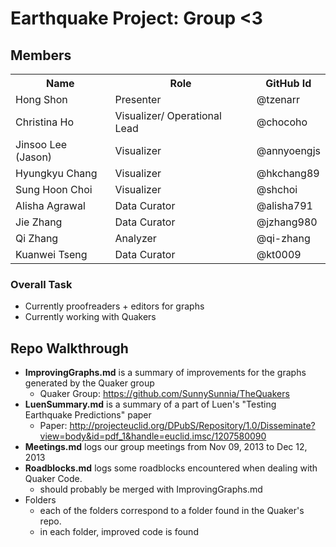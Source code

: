 # Earthquake Project: Group <3

## Members

<table border="0">
<tr>
<th>Name</th>
<th>Role</th>
<th>GitHub Id</th>
</tr>
<tr>
<td>Hong Shon</td>
<td>Presenter</td>
<td>@tzenarr</td>
</tr>
<tr>
<td>Christina Ho</td>
<td>Visualizer/ Operational Lead</td>
<td>@chocoho</td>
</tr>
<tr>
<td>Jinsoo Lee (Jason)</td>
<td>Visualizer</td>
<td>@annyoengjs</td>
</tr>
<tr>
<td>Hyungkyu Chang</td>
<td>Visualizer</td>
<td>@hkchang89</td>
</tr>
<tr>
<td>Sung Hoon Choi</td>
<td>Visualizer</td>
<td>@shchoi</td>
</tr>
<tr>
<td>Alisha Agrawal</td>
<td>Data Curator</td>
<td>@alisha791</td>
<tr>
<td>Jie Zhang</td>
<td>Data Curator</td>
<td>@jzhang980</td>
<tr>
<td>Qi Zhang</td>
<td>Analyzer</td>
<td>@qi-zhang</td>
<tr>
<td>Kuanwei Tseng</td>
<td>Data Curator</td>
<td>@kt0009</td>
</table>


### Overall Task
- Currently proofreaders + editors for graphs
- Currently working with Quakers

## Repo Walkthrough
- **ImprovingGraphs.md** is a summary of improvements for the graphs generated by the Quaker group
  - Quaker Group: https://github.com/SunnySunnia/TheQuakers 
- **LuenSummary.md** is a summary of a part of Luen's "Testing Earthquake Predictions" paper
  - Paper: http://projecteuclid.org/DPubS/Repository/1.0/Disseminate?view=body&id=pdf_1&handle=euclid.imsc/1207580090
- **Meetings.md** logs our group meetings from Nov 09, 2013 to Dec 12, 2013
- **Roadblocks.md** logs some roadblocks encountered when dealing with Quaker Code.
  - should probably be merged with ImprovingGraphs.md
- Folders
  - each of the folders correspond to a folder found in the Quaker's repo. 
  - in each folder, improved code is found
